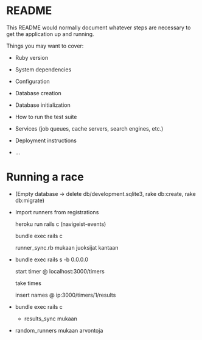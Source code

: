# README

This README would normally document whatever steps are necessary to get the
application up and running.

Things you may want to cover:

* Ruby version

* System dependencies

* Configuration

* Database creation

* Database initialization

* How to run the test suite

* Services (job queues, cache servers, search engines, etc.)

* Deployment instructions

* ...

# Running a race

* (Empty database -> delete db/development.sqlite3, rake db:create, rake db:migrate)

* Import runners from registrations

	heroku run rails c (navigeist-events)
	
	bundle exec rails c
	
	runner_sync.rb mukaan juoksijat kantaan
	
* bundle exec rails s -b 0.0.0.0

	start timer @ localhost:3000/timers
	
	take times
	
	insert names @ ip:3000/timers/1/results
	
* bundle exec rails c
  - results_sync mukaan

* random_runners mukaan arvontoja